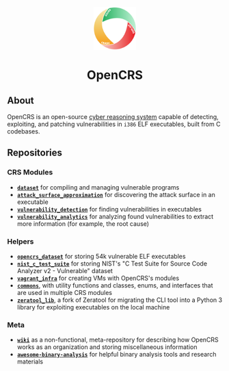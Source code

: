 <center>
    <img width="100" src="https://raw.githubusercontent.com/CyberReasoningSystem/wiki/main/logo/export.png"/>
    <h1>OpenCRS</h1>
</center>

## About

OpenCRS is an open-source [cyber reasoning system](https://www.trailofbits.com/services/published-research/cyber-reasoning-system-crs) capable of detecting, exploiting, and patching vulnerabilities in `i386` ELF executables, built from C codebases.

## Repositories

### CRS Modules

- **[`dataset`](https://github.com/CyberReasoningSystem/dataset)** for compiling and managing vulnerable programs
- **[`attack_surface_approximation`](https://github.com/CyberReasoningSystem/attack_surface_approximation)** for discovering the attack surface in an executable
- **[`vulnerability_detection`](https://github.com/CyberReasoningSystem/vulnerability_detection)** for finding vulnerabilities in executables
- **[`vulnerability_analytics`](https://github.com/CyberReasoningSystem/vulnerability_analytics)** for analyzing found vulnerabilities to extract more information (for example, the root cause)

### Helpers

- **[`opencrs_dataset`](https://github.com/CyberReasoningSystem/opencrs_dataset)** for storing 54k vulnerable ELF executables
- **[`nist_c_test_suite`](https://github.com/CyberReasoningSystem/nist_c_test_suite)** for storing NIST's "C Test Suite for Source Code Analyzer v2 - Vulnerable" dataset
- **[`vagrant_infra`](https://github.com/CyberReasoningSystem/vagrant_infra)** for creating VMs with OpenCRS's modules
- **[`commons`](https://github.com/CyberReasoningSystem/commons)**, with utility functions and classes, enums, and interfaces that are used in multiple CRS modules
- **[`zeratool_lib`](https://github.com/CyberReasoningSystem/zeratool_lib)**, a fork of Zeratool for migrating the CLI tool into a Python 3 library for exploiting executables on the local machine

### Meta

- **[`wiki`](https://github.com/CyberReasoningSystem/wiki)** as a non-functional, meta-repository for describing how OpenCRS works as an organization and storing miscellaneous information
- **[`awesome-binary-analysis`](https://github.com/CyberReasoningSystem/awesome-binary-analysis)** for helpful binary analysis tools and research materials
